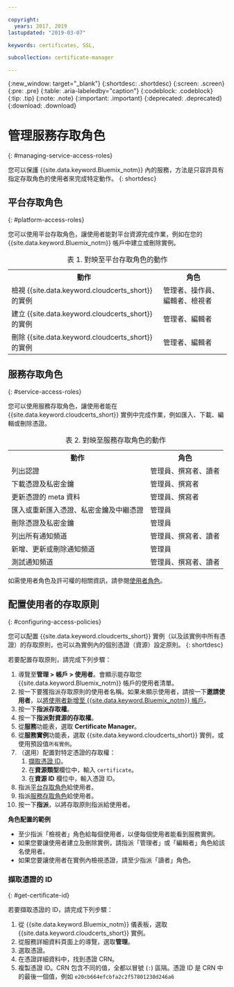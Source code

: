 ```yaml
---

copyright:
  years: 2017, 2019
lastupdated: "2019-03-07"

keywords: certificates, SSL, 

subcollection: certificate-manager

---
```


{:new_window: target="_blank"}
{:shortdesc: .shortdesc}
{:screen: .screen}
{:pre: .pre}
{:table: .aria-labeledby="caption"}
{:codeblock: .codeblock}
{:tip: .tip}
{:note: .note}
{:important: .important}
{:deprecated: .deprecated}
{:download: .download}

# 管理服務存取角色
{: #managing-service-access-roles}

您可以保護 {{site.data.keyword.Bluemix_notm}} 內的服務，方法是只容許具有指定存取角色的使用者來完成特定動作。
{: shortdesc}

## 平台存取角色
{: #platform-access-roles}

您可以使用平台存取角色，讓使用者能對平台資源完成作業，例如在您的 {{site.data.keyword.Bluemix_notm}} 帳戶中建立或刪除實例。

<table>
<caption> 表 1. 對映至平台存取角色的動作</caption>
  <tr>
    <th> 動作</th>
    <th> 角色</th>
  </tr>
  <tr>
    <td>檢視 {{site.data.keyword.cloudcerts_short}} 的實例</td>
    <td> 管理者、操作員、編輯者、檢視者</td>
  </tr>
  <tr>
    <td>建立 {{site.data.keyword.cloudcerts_short}} 的實例</td>
    <td> 管理者、編輯者</td>
  </tr>
  <tr>
    <td>刪除 {{site.data.keyword.cloudcerts_short}} 的實例</td>
    <td> 管理者、編輯者</td>
  </tr>
</table>

## 服務存取角色
{: #service-access-roles}

您可以使用服務存取角色，讓使用者能在 {{site.data.keyword.cloudcerts_short}} 實例中完成作業，例如匯入、下載、編輯或刪除憑證。

<table>
<caption> 表 2. 對映至服務存取角色的動作</caption>
  <tr>
    <th> 動作</th>
    <th> 角色</th>
  </tr>
  <tr>
    <td>列出認證</td>
    <td> 管理員、撰寫者、讀者</td>
  </tr>
  <tr>
    <td>下載憑證及私密金鑰</td>
    <td> 管理員、撰寫者</td>
  </tr>
  <tr>
    <td>更新憑證的 meta 資料</td>
    <td> 管理員、撰寫者</td>
  </tr>
  <tr>
    <td>匯入或重新匯入憑證、私密金鑰及中繼憑證</td>
    <td> 管理員</td>
  </tr>
  <tr>
    <td>刪除憑證及私密金鑰</td>
    <td> 管理員</td>
  </tr>
      <tr>
        <td>列出所有通知頻道</td>
        <td> 管理員、撰寫者、讀者</td>
      </tr>
   <tr>
     <td>新增、更新或刪除通知頻道</td>
     <td> 管理員</td>
   </tr>
     <tr>
       <td>測試通知頻道</td>
       <td> 管理員、撰寫者、讀者</td>
     </tr>
</table>

如需使用者角色及許可權的相關資訊，請參閱[使用者角色](/docs/iam?topic=iam-userroles#userroles)。

## 配置使用者的存取原則
{: #configuring-access-policies}

您可以配置 {{site.data.keyword.cloudcerts_short}} 實例（以及該實例中所有憑證）的存取原則，也可以為實例內的個別憑證（資源）設定原則。
{: shortdesc}

若要配置存取原則，請完成下列步驟：

1. 導覽至**管理 > 帳戶 > 使用者**。會顯示能存取您 {{site.data.keyword.Bluemix_notm}} 帳戶的使用者清單。
2. 按一下要獲指派存取原則的使用者名稱。如果未顯示使用者，請按一下**邀請使用者**，以[將使用者新增至 {{site.data.keyword.Bluemix_notm}} 帳戶](/docs/iam?topic=iam-iamuserinv#iamuserinv)。
3. 按一下**指派存取權**。
4. 按一下**指派對資源的存取權**。
5. 從**服務**功能表，選取 **Certificate Manager**。
6. 從**服務實例**功能表，選取 {{site.data.keyword.cloudcerts_short}} 實例，或使用預設值`所有實例`。
7. （選用）配置對特定憑證的存取權：
    1. [擷取憑證 ID](/docs/services/certificate-manager?topic=certificate-manager-managing-service-access-roles#get-certificate-id)。
    2. 在**資源類型**欄位中，輸入 `certificate`。
    3. 在**資源 ID** 欄位中，輸入憑證 ID。
8. 指派[平台存取角色](/docs/services/certificate-manager?topic=certificate-manager-managing-service-access-roles#platform-access-roles)給使用者。
9. 指派[服務存取角色](/docs/services/certificate-manager?topic=certificate-manager-managing-service-access-roles#service-access-roles)給使用者。
10. 按一下**指派**，以將存取原則指派給使用者。

**角色配置的範例**

* 至少指派「檢視者」角色給每個使用者，以便每個使用者能看到服務實例。
* 如果您要讓使用者建立及刪除實例，請指派「管理者」或「編輯者」角色給該名使用者。
* 如果您要讓使用者在實例內檢視憑證，請至少指派「讀者」角色。

### 擷取憑證的 ID
{: #get-certificate-id}

若要擷取憑證的 ID，請完成下列步驟：

1. 從 {{site.data.keyword.Bluemix_notm}} 儀表板，選取 {{site.data.keyword.cloudcerts_short}} 實例。
2. 從服務詳細資料頁面上的導覽，選取**管理**。
3. 選取憑證。
4. 在憑證詳細資料中，找到憑證 CRN。
5. 複製憑證 ID。CRN 包含不同的值，全都以冒號 (`:`) 區隔。憑證 ID 是 CRN 中的最後一個值，例如 `e20cb664efcbfa2c2f57801230d246a6`
